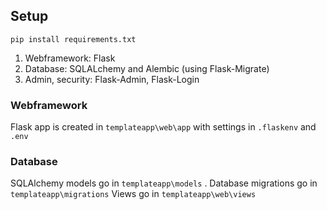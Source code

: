 ## Setup

`pip install requirements.txt`

1. Webframework: Flask
2. Database: SQLALchemy and Alembic (using Flask-Migrate)
3. Admin, security: Flask-Admin, Flask-Login

### Webframework

Flask app is created in `templateapp\web\app` with settings in `.flaskenv` and `.env`

### Database

SQLAlchemy models go in `templateapp\models` . Database migrations go in `templateapp\migrations`
Views go in `templateapp\web\views`